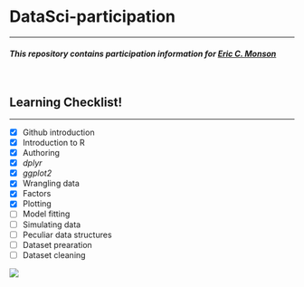# **DataSci-participation**

---

#### *This repository contains participation information for [Eric C. Monson](https://github.com/ecmonson)*

<p>&nbsp;</p>

## **Learning Checklist!**

---
- [x] Github introduction
- [x] Introduction to R
- [x] Authoring
- [x] *dplyr*
- [x] *ggplot2*
- [x] Wrangling data
- [x] Factors
- [x] Plotting
- [ ] Model fitting
- [ ] Simulating data
- [ ] Peculiar data structures
- [ ] Dataset prearation
- [ ] Dataset cleaning

![](https://media.giphy.com/media/gLFEUVlLAjabfwJEPX/giphy.gif)
